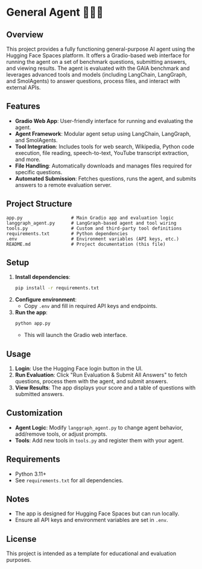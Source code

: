 # General Agent 🕵🏻‍♂️

## Overview
This project provides a fully functioning general-purpose AI agent using the Hugging Face Spaces platform. It offers a Gradio-based web interface for running the agent on a set of benchmark questions, submitting answers, and viewing results. The agent is evaluated with the GAIA benchmark and leverages advanced tools and models (including LangChain, LangGraph, and SmolAgents) to answer questions, process files, and interact with external APIs.

## Features
- **Gradio Web App**: User-friendly interface for running and evaluating the agent.
- **Agent Framework**: Modular agent setup using LangChain, LangGraph, and SmolAgents.
- **Tool Integration**: Includes tools for web search, Wikipedia, Python code execution, file reading, speech-to-text, YouTube transcript extraction, and more.
- **File Handling**: Automatically downloads and manages files required for specific questions.
- **Automated Submission**: Fetches questions, runs the agent, and submits answers to a remote evaluation server.

## Project Structure
```
app.py                  # Main Gradio app and evaluation logic
langgraph_agent.py      # LangGraph-based agent and tool wiring
tools.py                # Custom and third-party tool definitions
requirements.txt        # Python dependencies
.env                    # Environment variables (API keys, etc.)
README.md               # Project documentation (this file)
```

## Setup
1. **Install dependencies**:
   ```sh
   pip install -r requirements.txt
   ```
2. **Configure environment**:
   - Copy `.env` and fill in required API keys and endpoints.
3. **Run the app**:
   ```sh
   python app.py
   ```
   - This will launch the Gradio web interface.

## Usage
1. **Login**: Use the Hugging Face login button in the UI.
2. **Run Evaluation**: Click "Run Evaluation & Submit All Answers" to fetch questions, process them with the agent, and submit answers.
3. **View Results**: The app displays your score and a table of questions with submitted answers.

## Customization
- **Agent Logic**: Modify `langgraph_agent.py` to change agent behavior, add/remove tools, or adjust prompts.
- **Tools**: Add new tools in `tools.py` and register them with your agent.

## Requirements
- Python 3.11+
- See `requirements.txt` for all dependencies.

## Notes
- The app is designed for Hugging Face Spaces but can run locally.
- Ensure all API keys and environment variables are set in `.env`.

## License
This project is intended as a template for educational and evaluation purposes.